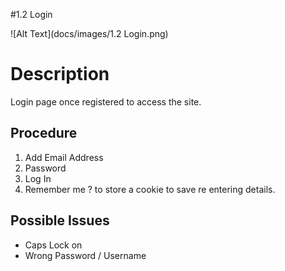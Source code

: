 

#1.2 Login




![Alt Text](docs/images/1.2 Login.png)


# Description

Login page once registered to access the site.
##  Procedure

1. Add Email Address
2. Password
3. Log In
4. Remember me ? to store a cookie to save re entering details.

  

## Possible Issues

- Caps Lock on
- Wrong Password / Username

